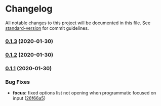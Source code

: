 # Changelog

All notable changes to this project will be documented in this file. See [standard-version](https://github.com/conventional-changelog/standard-version) for commit guidelines.

### [0.1.3](https://github.com/sahilanguralla/slect/compare/v0.1.2...v0.1.3) (2020-01-30)

### [0.1.2](https://github.com/sahilanguralla/slect/compare/v0.1.1...v0.1.2) (2020-01-30)

### [0.1.1](https://github.com/sahilanguralla/slect/compare/v0.0.26...v0.1.1) (2020-01-30)


### Bug Fixes

* **focus:** fixed options list not opening when programmatic focused on input ([26f66a5](https://github.com/sahilanguralla/slect/commit/26f66a50a569d85ebc995426a8f35f52baa9e548))
